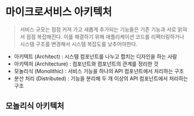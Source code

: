 # 마이크로서비스 아키텍처

> 서비스 규모는 점점 커져 가고 새롭게 추가되는 기능들은 기존 기능과 서로 얽혀서 점점 복잡해진다. 이를 해결하기 위해 애플리케이션 코드를 리팩터링하거나 시스템 구조를 변경해서 시스템 복잡도를 낮추어야한다.
>

- 아키텍트 (Architect) : 시스템 컴포넌트를 나누고 합치는 디자인을 하는 사람
- 아키텍처 (Architecture) : 컴포넌트와 컴포넌트의 관계를 정리한 것
- 모놀리식 (Monolithic) : 서비스 기능을 하나의 API 컴포넌트에서 처리하는 구조
- 분산 처리 (Distributed) : 기능을 분리해 두 개 이상의 API 컴포넌트에서 처리하는 구조

## 모놀리식 아키텍처